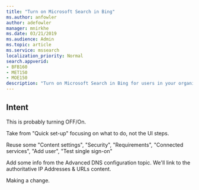 ```yaml
---
title: "Turn on Microsoft Search in Bing"
ms.author: anfowler
author: adefowler
manager: mnirkhe
ms.date: 03/21/2019
ms.audience: Admin
ms.topic: article
ms.service: mssearch
localization_priority: Normal
search.appverid:
- BFB160
- MET150
- MOE150
description: "Turn on Microsoft Search in Bing for users in your organization."
---
```

## Intent
This is probably turning OFF/On.

Take from "Quick set-up" focusing on what to do, not the UI steps. 

Reuse some "Content settings", "Security", "Requirements",  "Connected services", "Add user", "Test single sign-on"

Add some info from the Advanced DNS configuration topic. We'll link to the authoritative IP Addresses & URLs content. 

Making a change.
